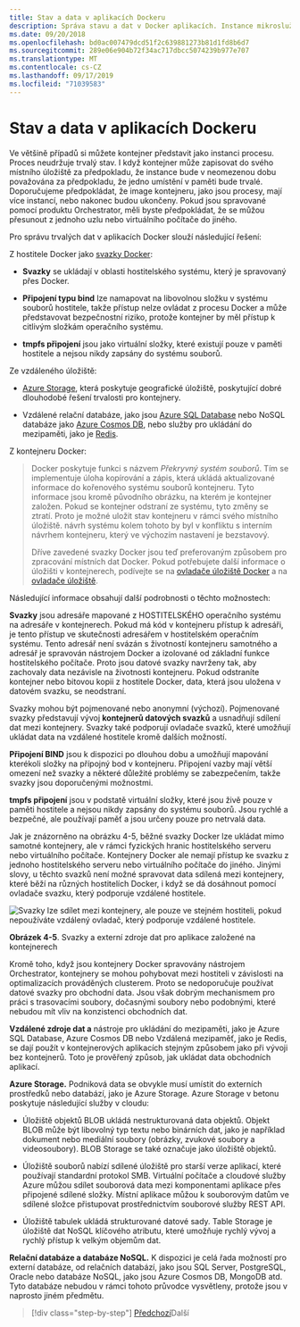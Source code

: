 ```yaml
---
title: Stav a data v aplikacích Dockeru
description: Správa stavu a dat v Docker aplikacích. Instance mikroslužeb jsou vynaloženy, ale DATA nejsou, jak je zpracovat pomocí mikroslužeb.
ms.date: 09/20/2018
ms.openlocfilehash: bd0ac007479dcd51f2c639881273b81d1fd8b6d7
ms.sourcegitcommit: 289e06e904b72f34ac717dbcc5074239b977e707
ms.translationtype: MT
ms.contentlocale: cs-CZ
ms.lasthandoff: 09/17/2019
ms.locfileid: "71039583"
---
```

# <a name="state-and-data-in-docker-applications"></a>Stav a data v aplikacích Dockeru

Ve většině případů si můžete kontejner představit jako instanci procesu. Proces neudržuje trvalý stav. I když kontejner může zapisovat do svého místního úložiště za předpokladu, že instance bude v neomezenou dobu považována za předpokladu, že jedno umístění v paměti bude trvalé. Doporučujeme předpokládat, že image kontejneru, jako jsou procesy, mají více instancí, nebo nakonec budou ukončeny. Pokud jsou spravované pomocí produktu Orchestrator, měli byste předpokládat, že se můžou přesunout z jednoho uzlu nebo virtuálního počítače do jiného.

Pro správu trvalých dat v aplikacích Docker slouží následující řešení:

Z hostitele Docker jako [svazky Docker](https://docs.docker.com/engine/admin/volumes/):

- **Svazky** se ukládají v oblasti hostitelského systému, který je spravovaný přes Docker.

- **Připojení typu bind** lze namapovat na libovolnou složku v systému souborů hostitele, takže přístup nelze ovládat z procesu Docker a může představovat bezpečnostní riziko, protože kontejner by měl přístup k citlivým složkám operačního systému.

- **tmpfs připojení** jsou jako virtuální složky, které existují pouze v paměti hostitele a nejsou nikdy zapsány do systému souborů.

Ze vzdáleného úložiště:

- [Azure Storage](https://azure.microsoft.com/documentation/services/storage/), která poskytuje geografické úložiště, poskytující dobré dlouhodobé řešení trvalosti pro kontejnery.

- Vzdálené relační databáze, jako jsou [Azure SQL Database](https://azure.microsoft.com/services/sql-database/) nebo NoSQL databáze jako [Azure Cosmos DB](https://docs.microsoft.com/azure/cosmos-db/introduction), nebo služby pro ukládání do mezipaměti, jako je [Redis](https://redis.io/).

Z kontejneru Docker:

> Docker poskytuje funkci s názvem *Překryvný systém souborů*. Tím se implementuje úloha kopírování a zápis, která ukládá aktualizované informace do kořenového systému souborů kontejneru. Tyto informace jsou kromě původního obrázku, na kterém je kontejner založen. Pokud se kontejner odstraní ze systému, tyto změny se ztratí. Proto je možné uložit stav kontejneru v rámci svého místního úložiště. návrh systému kolem tohoto by byl v konfliktu s interním návrhem kontejneru, který ve výchozím nastavení je bezstavový.
>
> Dříve zavedené svazky Docker jsou teď preferovaným způsobem pro zpracování místních dat Docker. Pokud potřebujete další informace o úložišti v kontejnerech, podívejte se na [ovladače úložiště Docker](https://docs.docker.com/storage/storagedriver/select-storage-driver/) a na [ovladače úložiště](https://docs.docker.com/storage/storagedriver/).

Následující informace obsahují další podrobnosti o těchto možnostech:

**Svazky** jsou adresáře mapované z HOSTITELSKÉHO operačního systému na adresáře v kontejnerech. Pokud má kód v kontejneru přístup k adresáři, je tento přístup ve skutečnosti adresářem v hostitelském operačním systému. Tento adresář není svázán s životností kontejneru samotného a adresář je spravován nástrojem Docker a izolované od základní funkce hostitelského počítače. Proto jsou datové svazky navrženy tak, aby zachovaly data nezávisle na životnosti kontejneru. Pokud odstraníte kontejner nebo bitovou kopii z hostitele Docker, data, která jsou uložena v datovém svazku, se neodstraní.

Svazky mohou být pojmenované nebo anonymní (výchozí). Pojmenované svazky představují vývoj **kontejnerů datových svazků** a usnadňují sdílení dat mezi kontejnery. Svazky také podporují ovladače svazků, které umožňují ukládat data na vzdálené hostitele kromě dalších možností.

**Připojení BIND** jsou k dispozici po dlouhou dobu a umožňují mapování kterékoli složky na přípojný bod v kontejneru. Připojení vazby mají větší omezení než svazky a některé důležité problémy se zabezpečením, takže svazky jsou doporučenými možnostmi.

**tmpfs připojení** jsou v podstatě virtuální složky, které jsou živě pouze v paměti hostitele a nejsou nikdy zapsány do systému souborů. Jsou rychlé a bezpečné, ale používají paměť a jsou určeny pouze pro netrvalá data.

Jak je znázorněno na obrázku 4-5, běžné svazky Docker lze ukládat mimo samotné kontejnery, ale v rámci fyzických hranic hostitelského serveru nebo virtuálního počítače. Kontejnery Docker ale nemají přístup ke svazku z jednoho hostitelského serveru nebo virtuálního počítače do jiného. Jinými slovy, u těchto svazků není možné spravovat data sdílená mezi kontejnery, které běží na různých hostitelích Docker, i když se dá dosáhnout pomocí ovladače svazku, který podporuje vzdálené hostitele.

![Svazky lze sdílet mezi kontejnery, ale pouze ve stejném hostiteli, pokud nepoužíváte vzdálený ovladač, který podporuje vzdálené hostitele.](./media/image5.png)

**Obrázek 4-5**. Svazky a externí zdroje dat pro aplikace založené na kontejnerech

Kromě toho, když jsou kontejnery Docker spravovány nástrojem Orchestrator, kontejnery se mohou pohybovat mezi hostiteli v závislosti na optimalizacích prováděných clusterem. Proto se nedoporučuje používat datové svazky pro obchodní data. Jsou však dobrým mechanismem pro práci s trasovacími soubory, dočasnými soubory nebo podobnými, které nebudou mít vliv na konzistenci obchodních dat.

**Vzdálené zdroje dat a** nástroje pro ukládání do mezipaměti, jako je Azure SQL Database, Azure Cosmos DB nebo Vzdálená mezipaměť, jako je Redis, se dají použít v kontejnerových aplikacích stejným způsobem jako při vývoji bez kontejnerů. Toto je prověřený způsob, jak ukládat data obchodních aplikací.

**Azure Storage.** Podniková data se obvykle musí umístit do externích prostředků nebo databází, jako je Azure Storage. Azure Storage v betonu poskytuje následující služby v cloudu:

- Úložiště objektů BLOB ukládá nestrukturovaná data objektů. Objekt BLOB může být libovolný typ textu nebo binárních dat, jako je například dokument nebo mediální soubory (obrázky, zvukové soubory a videosoubory). BLOB Storage se také označuje jako úložiště objektů.

- Úložiště souborů nabízí sdílené úložiště pro starší verze aplikací, které používají standardní protokol SMB. Virtuální počítače a cloudové služby Azure můžou sdílet souborová data mezi komponentami aplikace přes připojené sdílené složky. Místní aplikace můžou k souborovým datům ve sdílené složce přistupovat prostřednictvím souborové služby REST API.

- Úložiště tabulek ukládá strukturované datové sady. Table Storage je úložiště dat NoSQL klíčového atributu, které umožňuje rychlý vývoj a rychlý přístup k velkým objemům dat.

**Relační databáze a databáze NoSQL.** K dispozici je celá řada možností pro externí databáze, od relačních databází, jako jsou SQL Server, PostgreSQL, Oracle nebo databáze NoSQL, jako jsou Azure Cosmos DB, MongoDB atd. Tyto databáze nebudou v rámci tohoto průvodce vysvětleny, protože jsou v naprosto jiném předmětu.

>[!div class="step-by-step"]
>[Předchozí](containerize-monolithic-applications.md)Další
>[](service-oriented-architecture.md)
